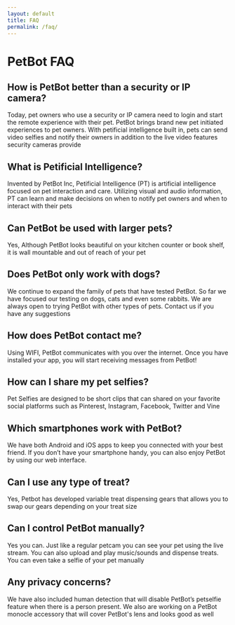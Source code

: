 ```yaml
---
layout: default
title: FAQ
permalink: /faq/
---
```


# PetBot FAQ

## How is PetBot better than a security or IP camera?

Today, pet owners who use a security or IP camera need to login and start the remote experience with their pet.  PetBot brings brand new pet initiated experiences to pet owners.  With petificial intelligence built in, pets can send video selfies and notify their owners in addition to the live video features security cameras provide

## What is Petificial Intelligence?

Invented by PetBot Inc, Petificial Intelligence (PT) is artificial intelligence focused on pet interaction and care.  Utilizing visual and audio information, PT can learn and make decisions on when to notify pet owners and when to interact with their pets

## Can PetBot be used with larger pets?

Yes, Although PetBot looks beautiful on your kitchen counter or book shelf, it is wall mountable and out of reach of your pet

## Does PetBot only work with dogs?

We continue to expand the family of pets that have tested PetBot. So far we have focused our testing on dogs, cats and even some rabbits.  We are always open to trying PetBot with other types of pets. Contact us if you have any suggestions

## How does PetBot contact me?

Using WIFI, PetBot communicates with you over the internet. Once you have installed your app, you will start receiving messages from PetBot!

## How can I share my pet selfies?

Pet Selfies are designed to be short clips that can shared on your favorite social platforms such as Pinterest, Instagram, Facebook, Twitter and Vine

## Which smartphones work with PetBot?

We have both Android and iOS apps to keep you connected with your best friend. If you don’t have your smartphone handy, you can also enjoy PetBot by using our web interface.

## Can I use any type of treat?

Yes, Petbot has developed variable treat dispensing gears that allows you to swap our gears depending on your treat size

## Can I control PetBot manually?

Yes you can. Just like a regular petcam you can see your pet using the live stream. You can also upload and play music/sounds and dispense treats. You can even take a selfie of your pet manually

## Any privacy concerns?

We have also included human detection that will disable PetBot’s petselfie feature when there is a person present.  We also are working on a PetBot monocle accessory that will cover PetBot's lens and looks good as well
